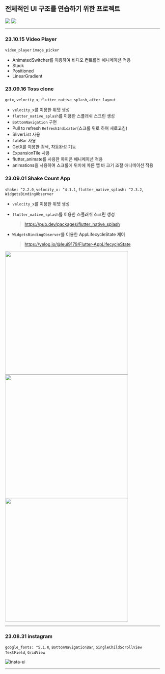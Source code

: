 ## 전체적인 UI 구조를 연습하기 위한 프로젝트

<img src="https://img.shields.io/badge/dart 3.0.5-0175C2?style=for-the-badge&logo=dart&logoColor=white"> <img src="https://img.shields.io/badge/flutter 3.13.1-02569B?style=for-the-badge&logo=flutter&logoColor=white">

---

### 23.10.15 Video Player
`video_player`
`image_picker`
- AnimatedSwitcher를 이용하여 비디오 컨트롤러 애니메이션 적용
- Stack
- Positioned
- LinearGradient

### 23.09.16 Toss clone
`getx`,
`velocity_x`,
`flutter_native_splash`,
`after_layout`

- `velocity_x`를 이용한 위젯 생성
- `flutter_native_splash`를 이용한 스플래쉬 스크린 생성 
- `BottomNavigation` 구현
- Pull to refresh `RefreshIndicator`(스크롤 위로 하여 새로고침)
- SliverList 사용
- TabBar 사용
- GetX를 이용한 검색, 자동완성 기능
- ExpansionTile 사용
- flutter_animate를 사용한 아이콘 애니메이션 적용
- animations을 사용하여 스크롤에 위치에 따른 앱 바 크기 조절 애니메이션 적용


### 23.09.01 Shake Count App
`shake: ^2.2.0`, 
`velocity_x: ^4.1.1`, 
`flutter_native_splash: ^2.3.2`,
`WidgetsBindingObserver`

- `velocity_x`를 이용한 위젯 생성
- `flutter_native_splash`를 이용한 스플래쉬 스크린 생성 
    > https://pub.dev/packages/flutter_native_splash

- `WidgetsBindingObserver`를 이용한 AppLifecycleState 제어
    > https://velog.io/@leui9179/Flutter-AppLifecycleState

<img src = "https://github.com/Eui9179/flutter-ui-practice/assets/83222282/5963f00d-6689-464e-b607-67c13f280717" width="width 200" height="400">
<img src = "https://github.com/Eui9179/flutter-ui-practice/assets/83222282/addf5814-b8d4-46ac-8b3c-adf1f9d99a50" width="width 200" height="400">

<img src = "https://github.com/Eui9179/flutter-ui-practice/assets/83222282/e823bfb3-d929-42be-a984-6480093caf0b" width="width 400" height="400">

---

### 23.08.31 instagram
`google_fonts: ^5.1.0`, 
`BottomNavigationBar`,
`SingleChildScrollView`
`TextField`,
`GridView`

![insta-ui](https://github.com/Eui9179/flutter-ui-practice/assets/83222282/c5f71836-3f9e-4a67-8650-89720a54fd0e)

---
